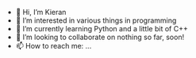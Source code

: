 - 👋 Hi, I’m Kieran
- 👀 I’m interested in various things in programming
- 🌱 I’m currently learning Python and a little bit of C++
- 💞️ I’m looking to collaborate on nothing so far, soon!
- 📫 How to reach me: ...

<!---
K843Barber/K843Barber is a ✨ special ✨ repository because its `README.md` (this file) appears on your GitHub profile.
You can click the Preview link to take a look at your changes.
--->
